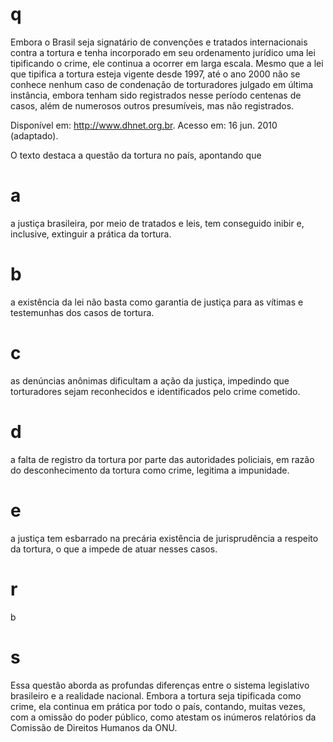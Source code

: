 # q
Embora o Brasil seja signatário de convenções e tratados internacionais contra a tortura e tenha incorporado em seu ordenamento jurídico uma lei tipificando o crime, ele continua a ocorrer em larga escala. Mesmo que a lei que tipifica a tortura esteja vigente desde 1997, até o ano 2000 não se conhece nenhum caso de condenação de torturadores julgado em última instância, embora tenham sido registrados nesse período centenas de casos, além de numerosos outros presumíveis, mas não registrados.

Disponível em: http://www.dhnet.org.br. Acesso em: 16 jun. 2010 (adaptado).

O texto destaca a questão da tortura no país, apontando que

# a
a justiça brasileira, por meio de tratados e leis, tem conseguido inibir e, inclusive, extinguir a prática da tortura.

# b
a existência da lei não basta como garantia de justiça para as vítimas e testemunhas dos casos de tortura.

# c
as denúncias anônimas dificultam a ação da justiça, impedindo que torturadores sejam reconhecidos e identificados pelo crime cometido.

# d
a falta de registro da tortura por parte das autoridades policiais, em razão do desconhecimento da tortura como crime, legitima a impunidade.

# e
a justiça tem esbarrado na precária existência de jurisprudência a respeito da tortura, o que a impede de atuar nesses casos.

# r
b

# s
Essa questão aborda as profundas diferenças entre o sistema legislativo brasileiro e a realidade nacional. Embora a tortura seja tipificada como crime, ela continua em prática por todo o país, contando, muitas vezes, com a omissão do poder público, como atestam os inúmeros relatórios da Comissão de Direitos Humanos da ONU.
